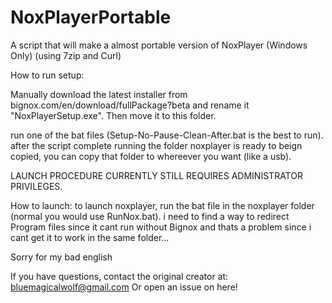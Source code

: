 # NoxPlayerPortable
A script that will make a almost portable version of NoxPlayer (Windows Only) (using 7zip and Curl)

How to run setup:

Manually download the latest installer from bignox.com/en/download/fullPackage?beta and rename it "NoxPlayerSetup.exe". Then move it to this folder.

run one of the bat files (Setup-No-Pause-Clean-After.bat is the best to run). 
after the script complete running the folder noxplayer is ready to beign copied, you can copy that folder to whereever you want (like a usb). 

LAUNCH PROCEDURE CURRENTLY STILL REQUIRES ADMINISTRATOR PRIVILEGES.

How to launch:
to launch noxplayer, run the bat file in the noxplayer folder (normal you would use RunNox.bat). i need to find a way to redirect Program files since it cant run without Bignox and thats a problem since i cant get it to work in the same folder...



Sorry for my bad english


If you have questions, contact the original creator at: bluemagicalwolf@gmail.com
Or open an issue on here!



